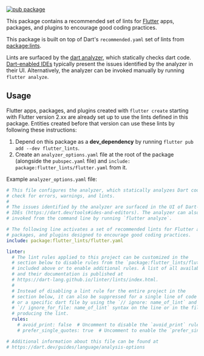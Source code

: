 [![pub package](https://img.shields.io/pub/v/flutter_lints.svg)](https://pub.dev/packages/flutter_lints)

This package contains a recommended set of lints for [Flutter] apps, packages,
and plugins to encourage good coding practices.

This package is built on top of Dart's `recommended.yaml` set of lints from
[package:lints].

Lints are surfaced by the [dart analyzer], which statically checks dart code.
[Dart-enabled IDEs] typically present the issues identified by the analyzer in
their UI. Alternatively, the analyzer can be invoked manually by running
`flutter analyze`.

## Usage

Flutter apps, packages, and plugins created with `flutter create` starting with
Flutter version 2.xx are already set up to use the lints defined in this
package. Entities created before that version can use these lints by following
these instructions:

1. Depend on this package as a **dev_dependency** by running
  `flutter pub add --dev flutter_lints`.
2. Create an `analyzer_options.yaml` file at the root of the package (alongside
   the `pubspec.yaml` file) and `include: package:flutter_lints/flutter.yaml`
   from it.

Example `analyzer_options.yaml` file:

```yaml
# This file configures the analyzer, which statically analyzes Dart code to
# check for errors, warnings, and lints.
#
# The issues identified by the analyzer are surfaced in the UI of Dart-enabled
# IDEs (https://dart.dev/tools#ides-and-editors). The analyzer can also be
# invoked from the command line by running `flutter analyze`.

# The following line activates a set of recommended lints for Flutter apps,
# packages, and plugins designed to encourage good coding practices.
include: package:flutter_lints/flutter.yaml

linter:
  # The lint rules applied to this project can be customized in the
  # section below to disable rules from the `package:flutter_lints/flutter.yaml`
  # included above or to enable additional rules. A list of all available lints
  # and their documentation is published at
  # https://dart-lang.github.io/linter/lints/index.html.
  #
  # Instead of disabling a lint rule for the entire project in the
  # section below, it can also be suppressed for a single line of code
  # or a specific dart file by using the `// ignore: name_of_lint` and
  # `// ignore_for_file: name_of_lint` syntax on the line or in the file
  # producing the lint.
  rules:
    # avoid_print: false  # Uncomment to disable the `avoid_print` rule
    # prefer_single_quotes: true  # Uncomment to enable the `prefer_single_quotes` rule

# Additional information about this file can be found at
# https://dart.dev/guides/language/analysis-options
```

[Flutter]: https://flutter.dev
[dart analyzer]: https://dart.dev/guides/language/analysis-options
[Dart-enabled IDEs]: https://dart.dev/tools#ides-and-editors
[package:lints]: https://pub.dev/packages/lints
